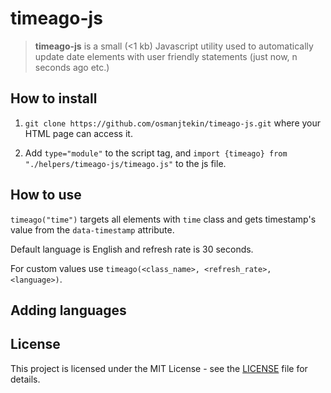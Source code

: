 # timeago-js

> **timeago-js** is a small (<1 kb) Javascript utility used to automatically update date elements with user friendly statements (just now, n seconds ago etc.)

## How to install

1. `git clone https://github.com/osmanjtekin/timeago-js.git` where your HTML page can access it.

2. Add `type="module"` to the script tag, and `import {timeago} from "./helpers/timeago-js/timeago.js"` to the js file.

## How to use

`timeago("time")` targets all elements with `time` class and gets timestamp's value from the `data-timestamp` attribute. 

Default language is English and refresh rate is 30 seconds.

For custom values use `timeago(<class_name>, <refresh_rate>, <language>)`.

## Adding languages

## License

This project is licensed under the MIT License - see the [LICENSE](LICENSE) file for details.